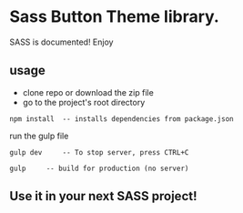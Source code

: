 # Sass Button Theme library.

SASS is documented! Enjoy
 
## usage

* clone repo or download the zip file
* go to the project's root directory

```
npm install  -- installs dependencies from package.json
```
run the gulp file 
```
gulp dev     -- To stop server, press CTRL+C
```
```
gulp     -- build for production (no server)
```

## Use it in your next SASS project!